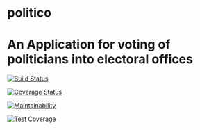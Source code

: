 # politico
# An Application for voting of politicians into electoral offices

[![Build Status](https://travis-ci.com/fantastic-genius/politico.svg?branch=develop)](https://travis-ci.com/fantastic-genius/politico)

[![Coverage Status](https://coveralls.io/repos/github/fantastic-genius/politico/badge.svg?branch=develop)](https://coveralls.io/github/fantastic-genius/politico?branch=develop)

[![Maintainability](https://api.codeclimate.com/v1/badges/9a9aa54e14fb225991b1/maintainability)](https://codeclimate.com/github/fantastic-genius/politico/maintainability)

[![Test Coverage](https://api.codeclimate.com/v1/badges/9a9aa54e14fb225991b1/test_coverage)](https://codeclimate.com/github/fantastic-genius/politico/test_coverage)